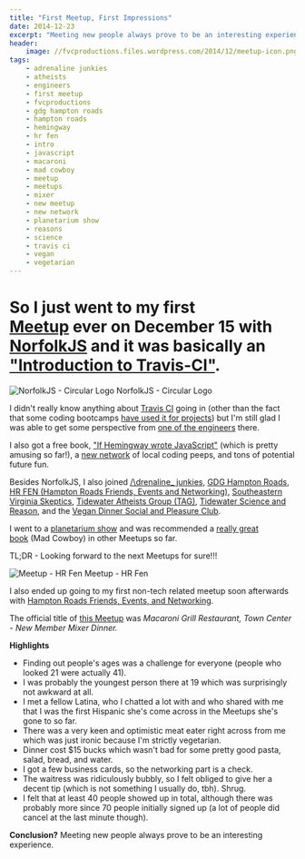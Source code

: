 ```yaml
---
title: "First Meetup, First Impressions"
date: 2014-12-23
excerpt: "Meeting new people always prove to be an interesting experience."
header:
    image: //fvcproductions.files.wordpress.com/2014/12/meetup-icon.png?w=1024&h=435&crop=1
tags:
    - adrenaline junkies
    - atheists
    - engineers
    - first meetup
    - fvcproductions
    - gdg hampton roads
    - hampton roads
    - hemingway
    - hr fen
    - intro
    - javascript
    - macaroni
    - mad cowboy
    - meetup
    - meetups
    - mixer
    - new meetup
    - new network
    - planetarium show
    - reasons
    - science
    - travis ci
    - vegan
    - vegetarian
---
```


So I just went to my first [Meetup](//meetup.com) ever on December 15 with [NorfolkJS](//www.meetup.com/NorfolkJS/) and it was basically an ["Introduction to Travis-CI"](//www.meetup.com/NorfolkJS/events/213364882/).
=======================================================================================================================================================================================================================================

![NorfolkJS - Circular
Logo](//fvcproductions.files.wordpress.com/2015/11/norfolkjs1.png) NorfolkJS - Circular
Logo

I didn't really know anything about [Travis CI](//travis-ci.org)
going in (other than the fact that some coding bootcamps [have used it
for projects](//github.com/hr-14-15/resources)) but I'm still glad
I was able to get some perspective from [one of the
engineers](//github.com/BanzaiMan) there.

I also got a free book, ["If Hemingway wrote
JavaScript"](//www.nostarch.com/hemingwayjs) (which is pretty
amusing so far!), a [new network](//757dev.org) of local coding
peeps, and tons of potential future fun.

Besides NorfolkJS, I also joined [/\\drenaline\_
junkies](//www.meetup.com/Adrenaline_Junky/), [GDG Hampton
Roads](//www.meetup.com/GDG-Hampton-Roads/), [HR FEN (Hampton Roads
Friends, Events and Networking)](//www.meetup.com/HR-FEN/),
[Southeastern Virginia Skeptics](//www.meetup.com/sevaskeptics/),
[Tidewater Atheists Group
(TAG)](//www.meetup.com/Tidewater-Atheists-Group/ "TAG"),
[Tidewater Science and
Reason](//www.meetup.com/Tidewater-Science-and-Reason/), and the
[Vegan Dinner Social and Pleasure
Club](//www.meetup.com/Vegan-Dinner-Social-and-Pleasure-Club/).

I went to a [planetarium
show](//sci.odu.edu/physics/planetarium/home.html) and was
recommended a [really great
book](//www.amazon.com/MAD-COWBOY-Plain-Cattle-Rancher/dp/0684854465) (Mad
Cowboy) in other Meetups so far.

TL;DR - Looking forward to the next Meetups for sure!!!



![Meetup - HR
Fen](//fvcproductions.files.wordpress.com/2015/06/1433270063_featured.png) Meetup - HR Fen

I also ended up going to my first non-tech related meetup soon
afterwards with [Hampton Roads Friends, Events, and
Networking](//www.meetup.com/HR-FEN "Meetup - HR FEN").

The official title of [this
Meetup](//www.meetup.com/HR-FEN/events/219360131/) was *Macaroni
Grill Restaurant, Town Center - New Member Mixer Dinner.*

**Highlights**

-   Finding out people's ages was a challenge for everyone (people who
    looked 21 were actually 41).
-   I was probably the youngest person there at 19 which was
    surprisingly not awkward at all.
-   I met a fellow Latina, who I chatted a lot with and who shared with
    me that I was the first Hispanic she's come across in the Meetups
    she's gone to so far.
-   There was a very keen and optimistic meat eater right across from me
    which was just ironic because I'm strictly vegetarian.
-   Dinner cost \$15 bucks which wasn't bad for some pretty good pasta,
    salad, bread, and water.
-   I got a few business cards, so the networking part is a check.
-   The waitress was ridiculously bubbly, so I felt obliged to give her
    a decent tip (which is not something I usually do, tbh). Shrug.
-   I felt that at least 40 people showed up in total, although there
    was probably more since 70 people initially signed up (a lot of
    people did cancel at the last minute though).

**Conclusion?** Meeting new people always prove to be an interesting
experience.
